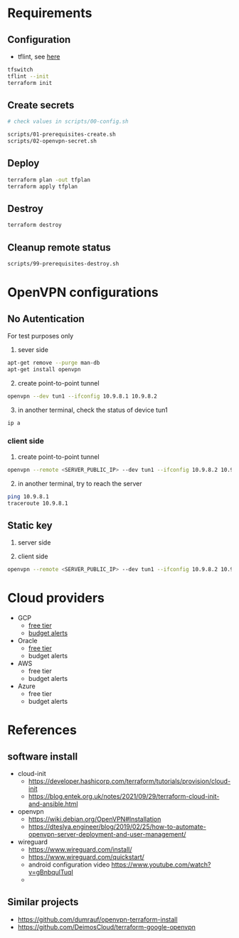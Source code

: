 # Requirements
## Configuration
- tflint, see [here](https://github.com/terraform-linters/tflint)
```Bash
tfswitch
tflint --init
terraform init
```
## Create secrets
```Bash
# check values in scripts/00-config.sh

scripts/01-prerequisites-create.sh
scripts/02-openvpn-secret.sh

```
## Deploy
```Bash
terraform plan -out tfplan
terraform apply tfplan
```
## Destroy
```Bash
terraform destroy
```
## Cleanup remote status
```Bash
scripts/99-prerequisites-destroy.sh
```
# OpenVPN configurations
## No Autentication
For test purposes only
1. sever side
```Bash
apt-get remove --purge man-db
apt-get install openvpn
```
2. create point-to-point tunnel
```Bash
openvpn --dev tun1 --ifconfig 10.9.8.1 10.9.8.2
```
3. in another terminal, check the status of device tun1
```Bash
ip a
```

### client side
1. create point-to-point tunnel
```Bash
openvpn --remote <SERVER_PUBLIC_IP> --dev tun1 --ifconfig 10.9.8.2 10.9.8.1
```
2. in another terminal, try to reach the server
```Bash
ping 10.9.8.1
traceroute 10.9.8.1
```

## Static key
1. server side

2. client side
```Bash
openvpn --remote <SERVER_PUBLIC_IP> --dev tun1 --ifconfig 10.9.8.2 10.9.8.1 --secret <CLIENT_KEY>
```
# Cloud providers
  - GCP
    - [free tier](https://cloud.google.com/free?hl=en)
    - [budget alerts](https://cloud.google.com/billing/docs/how-to/budgets)
  - Oracle 
    - [free tier](https://www.oracle.com/cloud/free/)
    - budget alerts
  - AWS
    - free tier
    - budget alerts
  - Azure
    - free tier
    - budget alerts

# References
## software install
- cloud-init
  - https://developer.hashicorp.com/terraform/tutorials/provision/cloud-init
  - https://blog.entek.org.uk/notes/2021/09/29/terraform-cloud-init-and-ansible.html
- openvpn
  - https://wiki.debian.org/OpenVPN#Installation
  - https://dteslya.engineer/blog/2019/02/25/how-to-automate-openvpn-server-deployment-and-user-management/
- wireguard
  - https://www.wireguard.com/install/
  - https://www.wireguard.com/quickstart/
  - android configuration video https://www.youtube.com/watch?v=gBnbqulTuqI
  - 


## Similar projects
- https://github.com/dumrauf/openvpn-terraform-install
- https://github.com/DeimosCloud/terraform-google-openvpn
